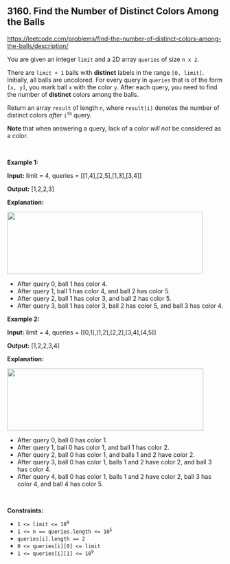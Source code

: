 ## 3160. Find the Number of Distinct Colors Among the Balls

<https://leetcode.com/problems/find-the-number-of-distinct-colors-among-the-balls/description/>

<div class="elfjS" data-track-load="description_content"><p>You are given an integer <code>limit</code> and a 2D array <code>queries</code> of size <code>n x 2</code>.</p>

<p>There are <code>limit + 1</code> balls with <strong>distinct</strong> labels in the range <code>[0, limit]</code>. Initially, all balls are uncolored. For every query in <code>queries</code> that is of the form <code>[x, y]</code>, you mark ball <code>x</code> with the color <code>y</code>. After each query, you need to find the number of <strong>distinct</strong> colors among the balls.</p>

<p>Return an array <code>result</code> of length <code>n</code>, where <code>result[i]</code> denotes the number of distinct colors <em>after</em> <code>i<sup>th</sup></code> query.</p>

<p><strong>Note</strong> that when answering a query, lack of a color <em>will not</em> be considered as a color.</p>

<p>&nbsp;</p>
<p><strong class="example">Example 1:</strong></p>

<div class="example-block">
<p><strong>Input:</strong> <span class="example-io">limit = 4, queries = [[1,4],[2,5],[1,3],[3,4]]</span></p>

<p><strong>Output:</strong> <span class="example-io">[1,2,2,3]</span></p>

<p><strong>Explanation:</strong></p>

<p><img alt="" src="https://assets.leetcode.com/uploads/2024/04/17/ezgifcom-crop.gif" style="width: 455px; height: 145px;"></p>

<ul>
 <li>After query 0, ball 1 has color 4.</li>
 <li>After query 1, ball 1 has color 4, and ball 2 has color 5.</li>
 <li>After query 2, ball 1 has color 3, and ball 2 has color 5.</li>
 <li>After query 3, ball 1 has color 3, ball 2 has color 5, and ball 3 has color 4.</li>
</ul>
</div>

<p><strong class="example">Example 2:</strong></p>

<div class="example-block">
<p><strong>Input:</strong> <span class="example-io">limit = 4, queries = [[0,1],[1,2],[2,2],[3,4],[4,5]]</span></p>

<p><strong>Output:</strong> <span class="example-io">[1,2,2,3,4]</span></p>

<p><strong>Explanation:</strong></p>

<p><strong><img alt="" src="https://assets.leetcode.com/uploads/2024/04/17/ezgifcom-crop2.gif" style="width: 457px; height: 144px;"></strong></p>

<ul>
 <li>After query 0, ball 0 has color 1.</li>
 <li>After query 1, ball 0 has color 1, and ball 1 has color 2.</li>
 <li>After query 2, ball 0 has color 1, and balls 1 and 2 have color 2.</li>
 <li>After query 3, ball 0 has color 1, balls 1 and 2 have color 2, and ball 3 has color 4.</li>
 <li>After query 4, ball 0 has color 1, balls 1 and 2 have color 2, ball 3 has color 4, and ball 4 has color 5.</li>
</ul>
</div>

<p>&nbsp;</p>
<p><strong>Constraints:</strong></p>

<ul>
 <li><code>1 &lt;= limit &lt;= 10<sup>9</sup></code></li>
 <li><code>1 &lt;= n == queries.length &lt;= 10<sup>5</sup></code></li>
 <li><code>queries[i].length == 2</code></li>
 <li><code>0 &lt;= queries[i][0] &lt;= limit</code></li>
 <li><code>1 &lt;= queries[i][1] &lt;= 10<sup>9</sup></code></li>
</ul>
</div>
